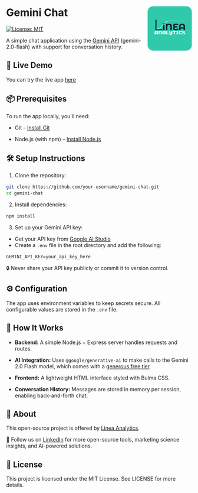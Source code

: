 # Gemini Chat <img src="public/img/logo.png" align="right" width="120" style="border-radius:15px"/>


[![License: MIT](https://img.shields.io/badge/License-MIT-yellow.svg)](https://opensource.org/licenses/MIT) 

A simple chat application using the [Gemini API](https://ai.google.dev/) (gemini-2.0-flash) with support for conversation history.

## 🚀 Live Demo
You can try the live app [here](url)

## 📦 Prerequisites
To run the app locally, you'll need:

- Git – [Install Git](https://git-scm.com/book/en/v2/Getting-Started-Installing-Git)

- Node.js (with npm) – [Install Node.js](https://nodejs.org/en)

## 🛠 Setup Instructions
1. Clone the repository:

```bash
git clone https://github.com/your-username/gemini-chat.git
cd gemini-chat
```
2. Install dependencies:

```bash
npm install
```

3. Set up your Gemini API key:

- Get your API key from [Google AI Studio](https://aistudio.google.com/app/apikey)
- Create a `.env` file in the root directory and add the following:

```env
GEMINI_API_KEY=your_api_key_here
```

🔒 Never share your API key publicly or commit it to version control.

## ⚙️ Configuration
The app uses environment variables to keep secrets secure. All configurable values are stored in the `.env` file.

## 🧠 How It Works
- **Backend:** A simple Node.js + Express server handles requests and routes.

- **AI Integration:** Uses `@google/generative-ai` to make calls to the Gemini 2.0 Flash model, which comes with a [generous free tier](https://ai.google.dev/gemini-api/docs/pricing).

- **Frontend:** A lightweight HTML interface styled with Bulma CSS.

- **Conversation History:** Messages are stored in memory per session, enabling back-and-forth chat.

## 🏢 About
This open-source project is offered by [Linea Analytics](https://linea-analytics.com/).

📢 Follow us on [LinkedIn](https://www.linkedin.com/company/86720046/admin/dashboard/) for more open-source tools, marketing science insights, and AI-powered solutions.

## 📄 License
This project is licensed under the MIT License. See LICENSE for more details.

